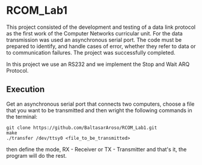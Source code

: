 # RCOM_Lab1

This project consisted of the development and testing of a data link protocol as the first work of the Computer Networks curricular unit. For the data transmission was used an asynchronous serial port. The code must be prepared to identify, and handle cases of error, whether they refer to data or to communication failures. The project was successfully completed.

In this project we use an RS232 and we implement the Stop and Wait ARQ Protocol.

## Execution
Get an asynchronous serial port that connects two computers, choose a file that you want to be transmitted and then wright the following commands in the terminal:
```
git clone https://github.com/BaltasarAroso/RCOM_Lab1.git
make
./transfer /dev/ttsy0 <file_to_be_transmitted>
```

then define the mode, RX - Receiver or TX - Transmitter and that's it, the program will do the rest.
